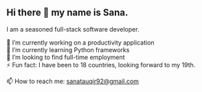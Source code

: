 ## Hi there 👋 my name is Sana.
I am a seasoned full-stack software developer.

🔭 I’m currently working on a productivity application\
🌱 I’m currently learning Python frameworks\
👯 I’m looking to find full-time employment\
⚡ Fun fact: I have been to 18 countries, looking forward to my 19th.

📫 How to reach me: sanatauqir92@gmail.com
